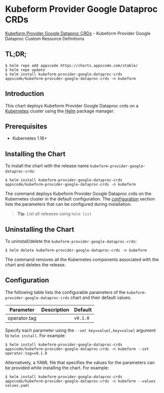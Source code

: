 # Kubeform Provider Google Dataproc CRDs

[Kubeform Provider Google Dataproc CRDs](https://github.com/kubeform) - Kubeform Provider Google Dataproc Custom Resource Definitions

## TL;DR;

```console
$ helm repo add appscode https://charts.appscode.com/stable/
$ helm repo update
$ helm install kubeform-provider-google-dataproc-crds appscode/kubeform-provider-google-dataproc-crds -n kubeform
```

## Introduction

This chart deploys Kubeform Provider Google Dataproc crds on a [Kubernetes](http://kubernetes.io) cluster using the [Helm](https://helm.sh) package manager.

## Prerequisites

- Kubernetes 1.16+

## Installing the Chart

To install the chart with the release name `kubeform-provider-google-dataproc-crds`:

```console
$ helm install kubeform-provider-google-dataproc-crds appscode/kubeform-provider-google-dataproc-crds -n kubeform
```

The command deploys Kubeform Provider Google Dataproc crds on the Kubernetes cluster in the default configuration. The [configuration](#configuration) section lists the parameters that can be configured during installation.

> **Tip**: List all releases using `helm list`

## Uninstalling the Chart

To uninstall/delete the `kubeform-provider-google-dataproc-crds`:

```console
$ helm delete kubeform-provider-google-dataproc-crds -n kubeform
```

The command removes all the Kubernetes components associated with the chart and deletes the release.

## Configuration

The following table lists the configurable parameters of the `kubeform-provider-google-dataproc-crds` chart and their default values.

|  Parameter   | Description | Default  |
|--------------|-------------|----------|
| operator.tag |             | `v0.1.0` |


Specify each parameter using the `--set key=value[,key=value]` argument to `helm install`. For example:

```console
$ helm install kubeform-provider-google-dataproc-crds appscode/kubeform-provider-google-dataproc-crds -n kubeform --set operator.tag=v0.1.0
```

Alternatively, a YAML file that specifies the values for the parameters can be provided while
installing the chart. For example:

```console
$ helm install kubeform-provider-google-dataproc-crds appscode/kubeform-provider-google-dataproc-crds -n kubeform --values values.yaml
```
